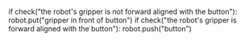 

if check("the robot's gripper is not forward aligned with the button"):
    robot.put("gripper in front of button")
if check("the robot's gripper is forward aligned with the button"):
    robot.push("button")